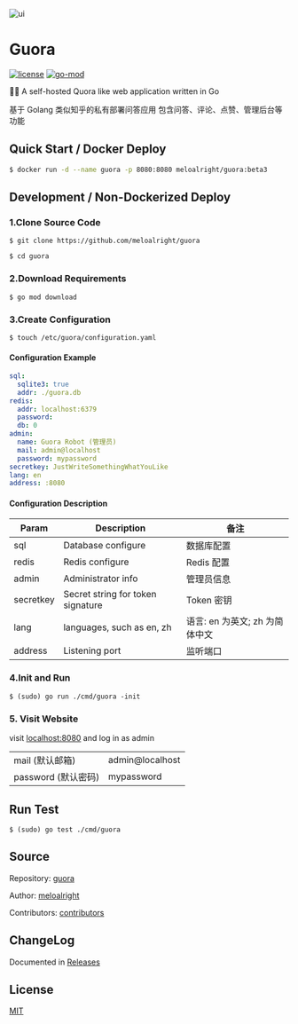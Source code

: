 ![ui](https://user-images.githubusercontent.com/11075892/90159118-80a65600-ddc2-11ea-91f4-b1afa0fe7818.png)

# Guora

[![license](https://img.shields.io/github/license/meloalright/guora)](https://opensource.org/licenses/MIT)
[![go-mod](https://img.shields.io/github/go-mod/go-version/meloalright/guora)](https://github.com/meloalright/guora)

🖖🏻 A self-hosted Quora like web application written in Go

基于 Golang 类似知乎的私有部署问答应用 包含问答、评论、点赞、管理后台等功能

## Quick Start / Docker Deploy

```sh
$ docker run -d --name guora -p 8080:8080 meloalright/guora:beta3
```

## Development / Non-Dockerized Deploy

### 1.Clone Source Code

```shell
$ git clone https://github.com/meloalright/guora

$ cd guora
```

### 2.Download Requirements

```shell
$ go mod download
```

### 3.Create Configuration

```shell
$ touch /etc/guora/configuration.yaml
```

#### Configuration Example

```yaml
sql:
  sqlite3: true
  addr: ./guora.db
redis:
  addr: localhost:6379
  password:
  db: 0
admin:
  name: Guora Robot (管理员)
  mail: admin@localhost
  password: mypassword
secretkey: JustWriteSomethingWhatYouLike
lang: en
address: :8080
```

#### Configuration Description

| Param     | Description                       | 备注                           |
| --------- | --------------------------------- | ------------------------------ |
| sql       | Database configure                | 数据库配置                     |
| redis     | Redis configure                   | Redis 配置                     |
| admin     | Administrator info                | 管理员信息                     |
| secretkey | Secret string for token signature | Token 密钥                     |
| lang      | languages, such as en, zh         | 语言: en 为英文; zh 为简体中文 |
| address   | Listening port                    | 监听端口                       |

### 4.Init and Run

```shell
$ (sudo) go run ./cmd/guora -init
```

### 5. Visit Website

visit [localhost:8080](http://localhost:8080) and log in as admin

|                     |                 |
| ------------------- | --------------- |
| mail (默认邮箱)     | admin@localhost |
| password (默认密码) | mypassword      |

## Run Test

```shell
$ (sudo) go test ./cmd/guora
```

## Source

Repository: [guora](https://github.com/meloalright/guora)

Author: [meloalright](https://github.com/meloalright)

Contributors: [contributors](https://github.com/meloalright/guora/graphs/contributors)

## ChangeLog

Documented in [Releases](https://github.com/meloalright/guora/releases)

## License

[MIT](https://opensource.org/licenses/MIT)
